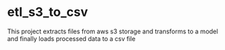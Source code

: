 # etl_s3_to_csv
This project extracts files from aws s3 storage and transforms to a model and finally loads processed data to a csv file
